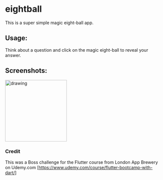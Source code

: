 # eightball

This is a super simple magic eight-ball app.

## Usage:
Think about a question and click on the magic eight-ball to reveal your answer. 

## Screenshots:
<img src="https://user-images.githubusercontent.com/103316687/213169335-88a16809-9b2d-4208-a7e7-bcb62e7f3308.png" alt="drawing" width="200"/>

### Credit
This was a Boss challenge for the Flutter course from London App Brewery on Udemy.com
[https://www.udemy.com/course/flutter-bootcamp-with-dart/]
